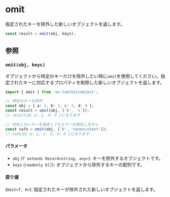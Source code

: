 # omit

指定されたキーを除外した新しいオブジェクトを返します。

```typescript
const result = omit(obj, keys);
```

## 参照

### `omit(obj, keys)`

オブジェクトから特定のキーだけを除外したい時に`omit`を使用してください。指定されたキーに対応するプロパティを削除した新しいオブジェクトを返します。

```typescript
import { omit } from 'es-toolkit/object';

// 特定のキーを除外
const obj = { a: 1, b: 2, c: 3, d: 4 };
const result = omit(obj, ['b', 'c']);
// resultは{ a: 1, d: 4 }になります

// 存在しないキーを指定してもエラーは発生しません
const safe = omit(obj, ['b', 'nonexistent']);
// safeは{ a: 1, c: 3, d: 4 }になります
```

#### パラメータ

- `obj` (`T extends Record<string, any>`): キーを除外するオブジェクトです。
- `keys` (`readonly K[]`): オブジェクトから除外するキーの配列です。

#### 戻り値

(`Omit<T, K>`): 指定されたキーが除外された新しいオブジェクトを返します。

